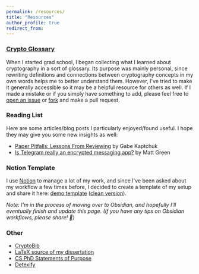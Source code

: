 ```yaml
---
permalink: /resources/
title: "Resources"
author_profile: true
redirect_from: 
---
```


### [Crypto Glossary](https://nglaeser.github.io/crypto-glossary)

When I started grad school, I began collecting what I learned about cryptography in a sort of glossary. Its purpose was mainly personal, since rewriting definitions and connections between cryptography concepts in my own words helps me to better understand them. However, I've tried to make it generally accessible so it may be a helpful resource for others as well. If I made a mistake or if you simply have something to add, please feel free to <a target="_blank" href="https://github.com/nglaeser/crypto-glossary/issues/new">open an issue</a> or <a target="_blank" href="https://github.com/nglaeser/crypto-glossary/fork">fork</a> and make a pull request.

<!-- ### Typos

Found a typo in one of my papers? I've uploaded the source of most of my papers on GitHub, so please open a pull request to correct it by clicking the "typo?" link next to the paper [here](/publications). Thanks! -->
<!-- short blog post to announce ^ -->
<!-- see also Mahimna’s Overleaf/girhub remote stnc setup? -->

<!-- ### [CryptoTeX](https://github.com/nglaeser/cryptotex)

*(Work in progress)*  
Flexible LaTeX template for cryptography papers. Includes common packages and macros, switches for common conference formats, and uses [CryptoBib](https://cryptobib.di.ens.fr/) with cross-references for easy citation management. Feel free to request added features or changes by <a target="_blank" href="https://github.com/nglaeser/cryptotex/issues/new">opening a GitHub issue</a>. -->

<!-- ### CryptoPrelims 

Hoping to do for Prelims sections what [CryptoBib](https://cryptobib.di.ens.fr/) did for Reference sections. A set of standard primitives & notation from which you can easily pull the relevant pieces into your Prelims. -->

### Reading List

Here are some articles/blog posts I particularly enjoyed/found useful. I hope they may give you some new insights as well:
- [Paper Pitfalls: Lessons From Reviewing](https://www.cs.umd.edu/~kaptchuk/blog/post/reviewing-reflections.html) by Gabe Kaptchuk
- [Is Telegram really an encrypted messaging app?](https://blog.cryptographyengineering.com/2024/08/25/telegram-is-not-really-an-encrypted-messaging-app/) by Matt Green

### Notion Template

I use <a target="_blank" href="https://notion.so">Notion</a> to manage a lot of my work, and since I've been asked about my workflow a few times before, I decided to create a template of my setup and share it here: [demo template](https://nglaeser.notion.site/Kanban-Notion-template-demo-fb5828df683d49f18ad7cc29535b360c?pvs=4) ([clean version](https://nglaeser.notion.site/Kanban-Notion-template-clean-209e21b3c3044a46ae3be04ca8fc06e2?pvs=4)).

_Note: I'm in the process of moving over to Obsidian, and hopefully I'll eventually finish and update this page. (If you have any tips on Obsidian workflows, please share! :slightly_smiling_face:)_

### Other

- [CryptoBib](https://cryptobib.di.ens.fr/)
- [LaTeX source of my dissertation](https://github.com/nglaeser/dissertation)
- [CS PhD Statements of Purpose](https://cs-sop.notion.site/CS-PhD-Statements-of-Purpose-df39955313834889b7ac5411c37b958d)
- [Detexify](https://detexify.kirelabs.org/classify.html)